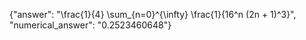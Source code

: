 {"answer": "\\frac{1}{4} \\sum_{n=0}^{\\infty} \\frac{1}{16^n (2n + 1)^3}", "numerical_answer": "0.2523460648"}